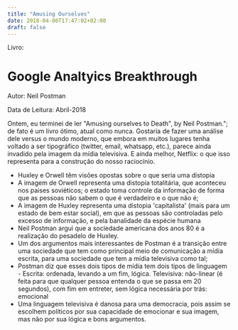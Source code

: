 ```yaml
---
title: "Amusing Ourselves"
date: 2018-04-06T17:47:02+02:00
draft: false
---
```

Livro: 
# Google Analtyics Breakthrough 
Autor:
Neil Postman

Data de Leitura: 
Abril-2018


Ontem, eu terminei de ler "Amusing ourselves to Death", by Neil Postman."; de fato é um livro ótimo, atual como nunca. Gostaria de fazer uma análise dele versus o mundo moderno, que embora em muitos lugares tenha voltado a ser tipográfico (twitter, email, whatsapp, etc.), parece ainda invadido pela imagem da mídia televisiva. E ainda melhor, Netflix: o que isso representa para a construção do nosso raciocínio.

- Huxley e Orwell têm  visões opostas sobre o que seria uma distopia
- A imagem de Orwell representa uma distopia totalitária, que aconteceu nos paises soviéticos; o estado toma controle da informação de forma que as pessoas não sabem o que é verdadeiro e o que não é;
- A imagem de Huxley representa uma distopia 'capitalista' (mais para um estado de bem estar social), em que as pessoas são controladas pelo excesso de informação, e pela banalidade da espécie humana
- Neil Postman argui que a sociedade americana dos anos 80 é a realização do pesadelo de Huxley.
- Um dos argumentos mais interessantes de Postman é a transição entre uma sociedade que tem como principal meio de comunicação a mídia escrita, para uma sociedade que tem a mídia televisiva como tal;
- Postman  diz que esses dois tipos de mídia tem dois tipos de linguagem - Escrita: ordenada, levando a um fim, lógica. Televisiva: não-linear (é feita para que qualquer pessoa entenda o que se passa em 20 segundos), com fim em entreter, sem lógica necessária por trás: emocional    
- Uma linguagem televisiva é danosa para uma democracia, pois assim se escolhem políticos por sua capacidade de emocionar e sua imagem, mas não por sua lógica e bons argumentos.


